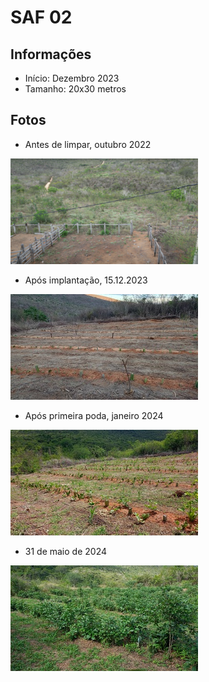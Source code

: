 # SAF 02

## Informações

- Início: Dezembro 2023
- Tamanho: 20x30 metros

## Fotos

- Antes de limpar, outubro 2022

<p>
	<a title="Antes de limpar" href="../figuras/saf02/outubro22_03.png" target="_blank">
        <img src="../figuras/saf02/thumbnails/outubro22_03.png" alt="Thumbnail" />
    </a>	
</p>

- Após implantação, 15.12.2023

<p>
	<a title="Pós implantação" href="../figuras/saf02/2023_12_15_apos_implantacao.jpeg" target="_blank">
        <img src="../figuras/saf02/thumbnails/2023_12_15_apos_implantacao.jpeg" alt="Thumbnail" />
    </a>	
</p>

- Após primeira poda, janeiro 2024

<p>
	<a title="Após primeira poda" href="../figuras/saf02/2024_01_depois_da_poda.jpeg" target="_blank">
        <img src="../figuras/saf02/thumbnails/2024_01_depois_da_poda.jpeg" alt="Thumbnail" />
    </a>	
</p>

- 31 de maio de 2024

<p>
    <a title="31 de maio de 2024" href="../figuras/saf02/2024_05_31_esquerda.jpeg" target="_blank">
        <img src="../figuras/saf02/thumbnails/2024_05_31_esquerda.jpeg" alt="Thumbnail" />
    </a>

</p>